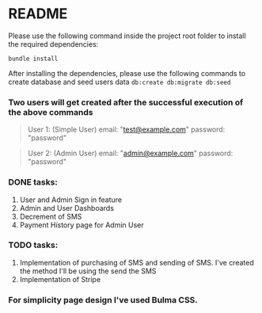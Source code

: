 # README

Please use the following command inside the project root folder to install the required dependencies:

```bundle install```

After installing the dependencies, please use the following commands to create database and seed users data
```db:create db:migrate db:seed```

### Two users will get created after the successful execution of the above commands
>User 1: (Simple User)
email: "test@example.com"
password: "password"

>User 2: (Admin User)
email: "admin@example.com"
password: "password"

### DONE tasks:

1. User and Admin Sign in feature
2. Admin and User Dashboards
3. Decrement of SMS
4. Payment History page for Admin User

### TODO tasks:

1. Implementation of purchasing of SMS and sending of SMS. I've created the method I'll be using the send the SMS
2. Implementation of Stripe

### For simplicity page design I've used Bulma CSS.